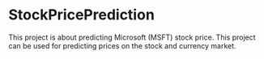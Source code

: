 # StockPricePrediction
This project is about predicting Microsoft (MSFT) stock price. This project can be used for predicting prices on the stock and currency market.
